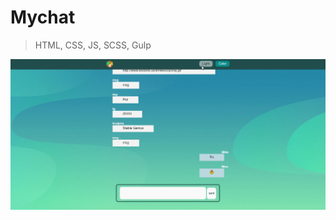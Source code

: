 # Mychat

> HTML, CSS, JS, SCSS, Gulp <br>

[gener]: http://chat.leonidyarmak.fe.a-level.com.ua/index.html


![An awesome example image](/img/preview.gif)
